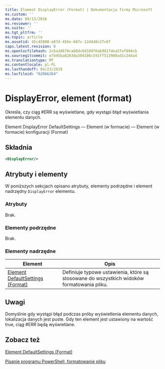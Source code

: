 ```yaml
---
title: Element DisplayError (Format) | Dokumentacja firmy Microsoft
ms.custom: ''
ms.date: 09/13/2016
ms.reviewer: ''
ms.suite: ''
ms.tgt_pltfrm: ''
ms.topic: article
ms.assetid: 45c45800-a87d-456e-b07c-12d4d8c27c67
caps.latest.revision: 8
ms.openlocfilehash: 2c6a3d678ca68dc0d189f6ab981fdea5fef894cb
ms.sourcegitcommit: e7445ba8203da304286c591ff513900ad1c244a4
ms.translationtype: MT
ms.contentlocale: pl-PL
ms.lasthandoff: 04/23/2019
ms.locfileid: "62066264"
---
```

# <a name="displayerror-element-format"></a>DisplayError, element (format)

Określa, czy ciąg #ERR są wyświetlane, gdy wystąpi błąd wyświetlania elementu danych.

Element DisplayError DefaultSettings — Element (w formacie) — Element (w formacie) konfiguracji (Format)

## <a name="syntax"></a>Składnia

```xml
<DisplayError/>
```

## <a name="attributes-and-elements"></a>Atrybuty i elementy

W poniższych sekcjach opisano atrybuty, elementy podrzędne i element nadrzędny `DisplayError` elementu.

### <a name="attributes"></a>Atrybuty

Brak.

### <a name="child-elements"></a>Elementy podrzędne

Brak.

### <a name="parent-elements"></a>Elementy nadrzędne

|Element|Opis|
|-------------|-----------------|
|[Element DefaultSettings (Format)](./defaultsettings-element-format.md)|Definiuje typowe ustawienia, które są stosowane do wszystkich widoków formatowania pliku.|

## <a name="remarks"></a>Uwagi

Domyślnie gdy wystąpi błąd podczas próby wyświetlenia elementu danych, lokalizacja danych jest puste. Gdy ten element jest ustawiony na wartość true, ciąg #ERR będą wyświetlane.

## <a name="see-also"></a>Zobacz też

[Element DefaultSettings (Format)](./defaultsettings-element-format.md)

[Pisanie programu PowerShell, formatowanie pliku](./writing-a-powershell-formatting-file.md)
